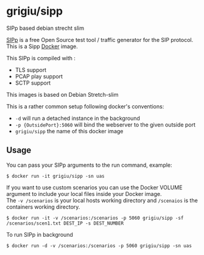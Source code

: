 # grigiu/sipp
SIPp based debian strecht slim

[SIPp](http://http://sipp.sourceforge.net//)  is a free Open Source test tool / traffic generator for the SIP protocol. 
This is a Sipp [Docker](https://www.docker.com/) image.

This SIPp is compiled with :
* TLS support
* PCAP play support
* SCTP support


This images is based on Debian Stretch-slim

This is a rather common setup following docker's conventions:

* `-d` will run a detached instance in the background
* `-p {OutsidePort}:5060` will bind the webserver to the given outside port
* `grigiu/sipp` the name of this docker image

## Usage

You can pass your SIPp arguments to the run command, example:

```
$ docker run -it grigiu/sipp -sn uas
```

If you want to use custom scenarios you can use the Docker VOLUME argument to include your local files inside your Docker image.  
The `-v /scenarios` is your local hosts working directory and `/scenaios` is the containers working directory.

```
$ docker run -it -v /scenarios:/scenarios -p 5060 grigiu/sipp -sf /scenarios/scen1.txt DEST_IP -s DEST_NUMBER
```

To run SIPp in background 
```
$ docker run -d -v /scenarios:/scenarios -p 5060 grigiu/sipp -sn uas
```

